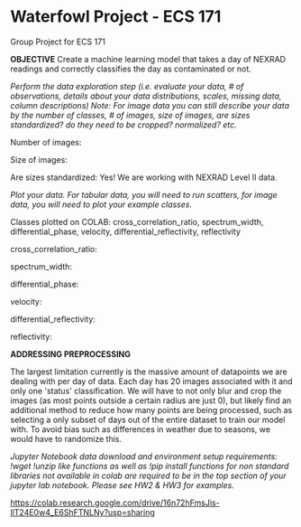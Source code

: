 # Waterfowl Project - ECS 171
Group Project for ECS 171

**OBJECTIVE**
Create a machine learning model that takes a day of NEXRAD readings and correctly classifies the day as contaminated or not.


*Perform the data exploration step (i.e. evaluate your data, # of observations, details about your data distributions, scales, missing data, column descriptions) Note: For image data you can still describe your data by the number of classes, # of images, size of images, are sizes standardized? do they need to be cropped? normalized? etc.*

Number of images:

Size of images:

Are sizes standardized: Yes! We are working with NEXRAD Level II data.

*Plot your data. For tabular data, you will need to run scatters, for image data, you will need to plot your example classes.*

Classes plotted on COLAB: cross_correlation_ratio, spectrum_width, differential_phase, velocity, differential_reflectivity, reflectivity

cross_correlation_ratio: 

spectrum_width:

differential_phase:

velocity:

differential_reflectivity:

reflectivity:

**ADDRESSING PREPROCESSING**

The largest limitation currently is the massive amount of datapoints we are dealing with per day of data. Each day has 20 images associated with it and only one 'status' classification. We will have to not only blur and crop the images (as most points outside a certain radius are just 0), but likely find an additional method to reduce how many points are being processed, such as selecting a only subset of days out of the entire dataset to train our model with. To avoid bias such as differences in weather due to seasons, we would have to randomize this.

*Jupyter Notebook data download and environment setup requirements: !wget !unzip like functions as well as !pip install functions for non standard libraries not available in colab are required to be in the top section of your jupyter lab notebook. Please see HW2 & HW3 for examples.*

https://colab.research.google.com/drive/16n72hFmsJis-llT24E0w4_E6ShFTNLNy?usp=sharing

